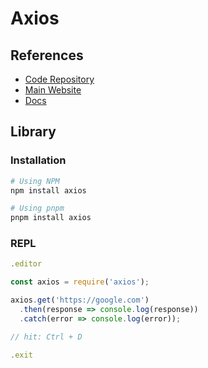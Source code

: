 # Axios

## References

- [Code Repository](https://github.com/axios/axios)
- [Main Website](https://axios-http.com)
- [Docs](https://axios-http.com/docs/intro)

## Library

### Installation

```sh
# Using NPM
npm install axios

# Using pnpm
pnpm install axios
```

### REPL

```js
.editor

const axios = require('axios');

axios.get('https://google.com')
  .then(response => console.log(response))
  .catch(error => console.log(error));

// hit: Ctrl + D

.exit
```
